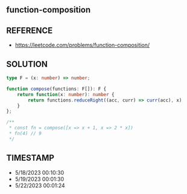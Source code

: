 ## function-composition

## REFERENCE

- https://leetcode.com/problems/function-composition/

## SOLUTION

``` Typescript
type F = (x: number) => number;

function compose(functions: F[]): F {
	return function(x: number): number {
        return functions.reduceRight((acc, curr) => curr(acc), x)
    }
};

/**
 * const fn = compose([x => x + 1, x => 2 * x])
 * fn(4) // 9
 */
```

## TIMESTAMP

- 5/18/2023 00:10:30
- 5/19/2023 00:01:30
- 5/22/2023 00:01:24
